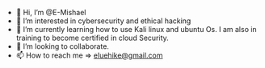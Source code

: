 - 👋 Hi, I’m @E-Mishael
- 👀 I’m interested in cybersecurity and ethical hacking
- 🌱 I’m currently learning how to use Kali linux and ubuntu Os. I am also in training to become certified in cloud Security.
- 💞️ I’m looking to collaborate.
- 📫 How to reach me => eluehike@gmail.com

<!---
E-Mishael/E-Mishael is a ✨ special ✨ repository because its `README.md` (this file) appears on your GitHub profile.
You can click the Preview link to take a look at your changes.
--->
